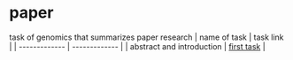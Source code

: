 # paper
task of genomics that summarizes paper research
| name of task  | task link |
| ------------- | ------------- |
| abstract and introduction  | [first task](https://github.com/butterfly-sarah/paper/blob/main/genomics%20paper.pdf)  |
